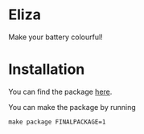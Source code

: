 # Eliza
Make your battery colourful!

# Installation
You can find the package [here](https://wilsonthewolf.github.io/repo/depictions/web/?p=com.wilsonthewolf.eliza).

You can make the package by running 
```
make package FINALPACKAGE=1
```

